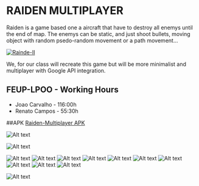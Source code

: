 # RAIDEN MULTIPLAYER
Raiden is a game based one a aircraft that have to destroy all enemys until the end of map. The enemys can be static, and just shoot bullets, moving object with random psedo-random movement or a path movement...

[![Rainde-II](https://i.ytimg.com/vi/uNyOSzVzXH4/hqdefault.jpg)](https://www.youtube.com/watch?v=uNyOSzVzXH4&t=389s "Raiden II")

We, for our class will recreate this game but will be more minimalist and multiplayer with Google API integration.

## FEUP-LPOO - Working Hours

* Joao Carvalho - 116:00h
* Renato Campos - 55:30h

##APK
  [Raiden-Multiplayer APK](/android/Raiden-Multiplayer.apk)

![Alt text](/Info/LPOO-ClassDiagram.png?raw=true "Class Diagram")

![Alt text](/Info/DesignPatternsUsed.png?raw=true "Design Patterns Explained")

![Alt text](/Info/MOCKUPS/Mockups_Renders/MockUps_1.png?raw=true)
![Alt text](/Info/MOCKUPS/Mockups_Renders/MockUps_2.png?raw=true)
![Alt text](/Info/MOCKUPS/Mockups_Renders/MockUps_3.png?raw=true)
![Alt text](/Info/MOCKUPS/Mockups_Renders/MockUps_4.png?raw=true)
![Alt text](/Info/MOCKUPS/Mockups_Renders/MockUps_4.1.png?raw=true)
![Alt text](/Info/MOCKUPS/Mockups_Renders/MockUps_4.2.png?raw=true)
![Alt text](/Info/MOCKUPS/Mockups_Renders/MockUps_5.png?raw=true)
![Alt text](/Info/MOCKUPS/Mockups_Renders/MockUps_5.1.png?raw=true)
![Alt text](/Info/MOCKUPS/Mockups_Renders/MockUps_6.png?raw=true)
![Alt text](/Info/MOCKUPS/Mockups_Renders/MockUps_6.1.png?raw=true)


![Alt text](/Info/ListOfTestCases.png?raw=true "Expected Test Cases")
